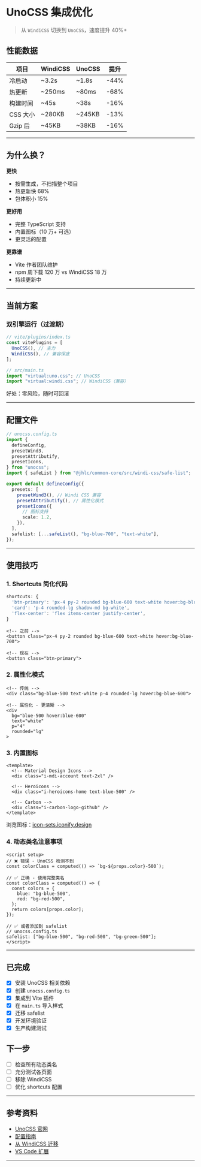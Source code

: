 # UnoCSS 集成优化

> 从 `WindiCSS` 切换到 `UnoCSS`，速度提升 40%+

<AuthorTag author="CHENY" />

## 性能数据

| 项目     | WindiCSS | UnoCSS  | 提升  |
| -------- | -------- | ------- | ----- |
| 冷启动   | ~3.2s    | ~1.8s   | -44%  |
| 热更新   | ~250ms   | ~80ms   | -68%  |
| 构建时间 | ~45s     | ~38s    | -16%  |
| CSS 大小 | ~280KB   | ~245KB  | -13%  |
| Gzip 后  | ~45KB    | ~38KB   | -16%  |

---

## 为什么换？

**更快**

- 按需生成，不扫描整个项目
- 热更新快 68%
- 包体积小 15%

**更好用**

- 完整 TypeScript 支持
- 内置图标（10 万+ 可选）
- 更灵活的配置

**更靠谱**

- Vite 作者团队维护
- npm 周下载 120 万 vs WindiCSS 18 万
- 持续更新中

---

## 当前方案

### 双引擎运行（过渡期）

```typescript
// vite/plugins/index.ts
const vitePlugins = [
  UnoCSS(), // 主力
  WindiCSS(), // 兼容保底
];
```

```typescript
// src/main.ts
import "virtual:uno.css"; // UnoCSS
import "virtual:windi.css"; // WindiCSS（兼容）
```

好处：零风险，随时可回滚

---

## 配置文件

```typescript
// unocss.config.ts
import {
  defineConfig,
  presetWind3,
  presetAttributify,
  presetIcons,
} from "unocss";
import { safeList } from "@jhlc/common-core/src/windi-css/safe-list";

export default defineConfig({
  presets: [
    presetWind3(), // Windi CSS 兼容
    presetAttributify(), // 属性化模式
    presetIcons({
      // 图标支持
      scale: 1.2,
    }),
  ],
  safelist: [...safeList(), "bg-blue-700", "text-white"],
});
```

---

## 使用技巧

### 1. Shortcuts 简化代码

```typescript
shortcuts: {
  'btn-primary': 'px-4 py-2 rounded bg-blue-600 text-white hover:bg-blue-700',
  'card': 'p-4 rounded-lg shadow-md bg-white',
  'flex-center': 'flex items-center justify-center',
}
```

```vue
<!-- 之前 -->
<button class="px-4 py-2 rounded bg-blue-600 text-white hover:bg-blue-700">

<!-- 现在 -->
<button class="btn-primary">
```

### 2. 属性化模式

```vue
<!-- 传统 -->
<div class="bg-blue-500 text-white p-4 rounded-lg hover:bg-blue-600">

<!-- 属性化 - 更清晰 -->
<div
  bg="blue-500 hover:blue-600"
  text="white"
  p="4"
  rounded="lg"
>
```

### 3. 内置图标

```vue
<template>
  <!-- Material Design Icons -->
  <div class="i-mdi-account text-2xl" />

  <!-- Heroicons -->
  <div class="i-heroicons-home text-blue-500" />

  <!-- Carbon -->
  <div class="i-carbon-logo-github" />
</template>
```

浏览图标：[icon-sets.iconify.design](https://icon-sets.iconify.design/)

### 4. 动态类名注意事项

```vue
<script setup>
// ❌ 错误 - UnoCSS 检测不到
const colorClass = computed(() => `bg-${props.color}-500`);

// ✅ 正确 - 使用完整类名
const colorClass = computed(() => {
  const colors = {
    blue: "bg-blue-500",
    red: "bg-red-500",
  };
  return colors[props.color];
});

// ✅ 或者添加到 safelist
// unocss.config.ts
safelist: ["bg-blue-500", "bg-red-500", "bg-green-500"];
</script>
```

---

## 已完成

- [x] 安装 UnoCSS 相关依赖
- [x] 创建 `unocss.config.ts`
- [x] 集成到 Vite 插件
- [x] 在 `main.ts` 导入样式
- [x] 迁移 safelist
- [x] 开发环境验证
- [x] 生产构建测试

## 下一步

- [ ] 检查所有动态类名
- [ ] 充分测试各页面
- [ ] 移除 WindiCSS
- [ ] 优化 shortcuts 配置

---

## 参考资料

- [UnoCSS 官网](https://unocss.dev/)
- [配置指南](https://unocss.dev/guide/config-file)
- [从 WindiCSS 迁移](https://unocss.dev/guide/migration/windicss)
- [VS Code 扩展](https://marketplace.visualstudio.com/items?itemName=antfu.unocss)

---



